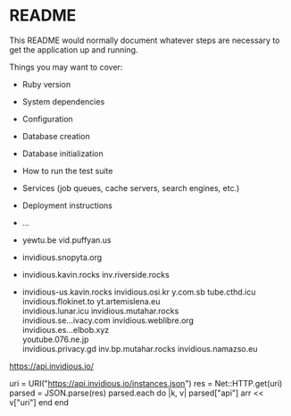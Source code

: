 # README

This README would normally document whatever steps are necessary to get the
application up and running.

Things you may want to cover:

* Ruby version

* System dependencies

* Configuration

* Database creation

* Database initialization

* How to run the test suite

* Services (job queues, cache servers, search engines, etc.)

* Deployment instructions

* ...

* yewtu.be
vid.puffyan.us 
* invidious.snopyta.org 
* invidious.kavin.rocks 
inv.riverside.rocks 	
* invidious-us.kavin.rocks 
invidious.osi.kr 
y.com.sb 
tube.cthd.icu
invidious.flokinet.to
yt.artemislena.eu 	
invidious.lunar.icu
invidious.mutahar.rocks 	
invidious.se...ivacy.com 
invidious.weblibre.org 	
invidious.es...elbob.xyz 	
youtube.076.ne.jp 	
invidious.privacy.gd
inv.bp.mutahar.rocks
invidious.namazso.eu

https://api.invidious.io/

uri = URI("https://api.invidious.io/instances.json")
res = Net::HTTP.get(uri)
parsed = JSON.parse(res)
parsed.each do |k, v|
parsed["api"]
     arr << v["uri"]
   end
 end
